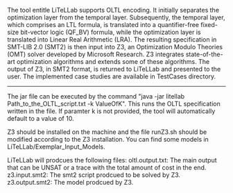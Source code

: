 The tool entitle LiTeLLab supports OLTL encoding. It initially separates the optimization layer from the temporal layer. Subsequently, the temporal layer, which comprises an LTL formula, is translated into a quantifier-free fixed-size bit-vector logic (QF\_BV) formula, while the optimization layer is translated into Linear Real Arithmetic (LRA). The resulting specification in SMT-LIB 2.0 (SMT2) is then input into Z3, an Optimization Modulo Theories (OMT) solver developed by Microsoft Research. Z3 integrates state-of-the-art optimization algorithms and extends some of these algorithms. The output of Z3, in SMT2 format, is returned to LiTeLLab and presented to the user. The implemented case studies are available in TestCases directory.

--------------------

The jar file can be executed by the command "java -jar litellab Path_to_the_OLTL_script.txt -k ValueOfK". This runs the OLTL specification written in the file. If paramter k is not provided, the tool will automatically default to a value of 10.

Z3 should be installed on the machine and the file runZ3.sh should be modified according to the Z3 installation.
You can find some models in LiTeLLab/Exemplar_Input_Models.

LiTeLLab will prodcues the following files:
	oltl.output.txt: The main output that can be UNSAT or a trace with the total amount of cost in the end.
	z3.input.smt2: The smt2 script prodcued to be solved by Z3.
	z3.output.smt2: The model prodcued by Z3.
